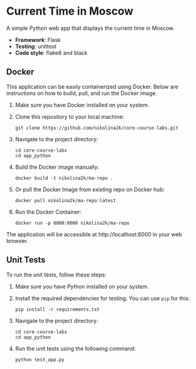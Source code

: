 # Current Time in Moscow

A simple Python web app that displays the current time in Moscow.

- **Framework**: Flask
- **Testing**: unittest
- **Code style**: flake8 and black

## Docker

This application can be easily containerized using Docker. Below are instructions on how to build, pull, and run the Docker image.

1. Make sure you have Docker installed on your system.

2. Clone this repository to your local machine:

   ```
   git clone https://github.com/nikolina2k/core-course-labs.git
   ```

3. Navigate to the project directory:

   ```
   cd core-course-labs
   cd app_python
   ```

4. Build the Docker image manually:

   ```
   docker build -t nikolina2k/ma-repo .
   ```

5. Or pull the Docker Image from existing repo on Docker hub:

   ```
   docker pull nikolina2k/ma-repo:latest
   ```

6. Run the Docker Container:

   ```
   docker run -p 8000:8000 nikolina2k/ma-repo
   ```

The application will be accessible at http://localhost:8000 in your web browser.

## Unit Tests

To run the unit tests, follow these steps:

1. Make sure you have Python installed on your system.
2. Install the required dependencies for testing. You can use `pip` for this:

   ```
   pip install -r requirements.txt
   ```

3. Navigate to the project directory:

   ```
   cd core-course-labs
   cd app_python
   ```

4. Run the unit tests using the following command:

   ```
   python test_app.py
   ```
